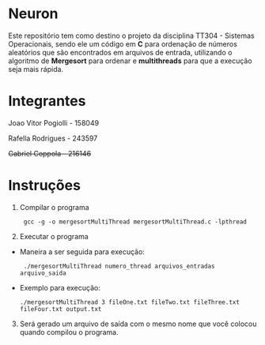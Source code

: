 
# Neuron
Este repositório tem como destino o projeto da disciplina TT304 - Sistemas Operacionais, sendo ele um código em **C** para ordenação de números aleatórios que são encontrados em arquivos de entrada, utilizando o algoritmo de **Mergesort** para ordenar e **multithreads** para que a execução seja mais rápida.
# Integrantes

Joao Vitor Pogiolli - 158049

Rafella Rodrigues - 243597

<s>Gabriel Coppola - 216146</s> 
# Instruções

 1. Compilar o programa

    ` gcc -g -o mergesortMultiThread mergesortMultiThread.c -lpthread`

 2. Executar o programa
 - Maneira a ser seguida para execução:

    ` ./mergesortMultiThread numero_thread arquivos_entradas arquivo_saida`

 - Exemplo para execução:

	 `./mergesortMultiThread 3 fileOne.txt fileTwo.txt fileThree.txt fileFour.txt output.txt`

3. Será gerado um arquivo de saída com o mesmo nome que você colocou quando compilou o programa.